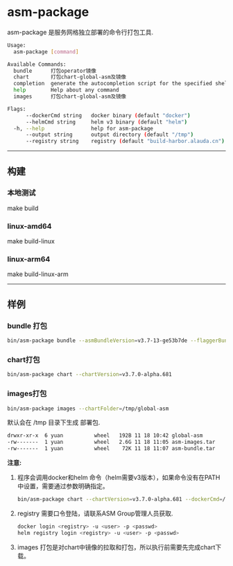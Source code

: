 # asm-package

asm-package 是服务网格独立部署的命令行打包工具.
```bash
Usage:
  asm-package [command]

Available Commands:
  bundle      打包operator镜像
  chart       打包chart-global-asm及镜像
  completion  generate the autocompletion script for the specified shell
  help        Help about any command
  images      打包chart-global-asm及镜像

Flags:
      --dockerCmd string   docker binary (default "docker")
      --helmCmd string     helm v3 binary (default "helm")
  -h, --help               help for asm-package
      --output string      output directory (default "/tmp")
      --registry string    registry (default "build-harbor.alauda.cn")
```
---
## 构建
### 本地测试
make build 
### linux-amd64
make build-linux
### linux-arm64
make build-linux-arm

---
## 样例
### bundle 打包
```bash
bin/asm-package bundle --asmBundleVersion=v3.7-13-ge53b7de --flaggerBundleVersion=v3.7-3-ga0a14d5
```

### chart打包
```bash
bin/asm-package chart --chartVersion=v3.7.0-alpha.681
```

### images打包
```bash
bin/asm-package images --chartFolder=/tmp/global-asm
```
默认会在 /tmp 目录下生成 部署包.
```bash
drwxr-xr-x  6 yuan          wheel   192B 11 18 10:42 global-asm
-rw-------  1 yuan          wheel   2.6G 11 18 11:05 asm-images.tar
-rw-------  1 yuan          wheel    72K 11 18 11:07 asm-bundle.tar
```

**注意:** 
1. 程序会调用docker和helm 命令（helm需要v3版本），如果命令没有在PATH中设置，需要通过参数明确指定。
    ```bash
    bin/asm-package chart --chartVersion=v3.7.0-alpha.681 --dockerCmd=/usr/local/bin/docker --helmCmd=/usr/local/bin/helm
    ```
2. registry 需要口令登陆，请联系ASM Group管理人员获取.
    ```bash
    docker login <registry> -u <user> -p <passwd>
    helm registry login <registry> -u <user> -p <passwd>
    ```
3. images 打包是对chart中镜像的拉取和打包，所以执行前需要先完成chart下载。